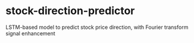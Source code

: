# stock-direction-predictor
 LSTM-based model to predict stock price direction, with Fourier transform signal enhancement
